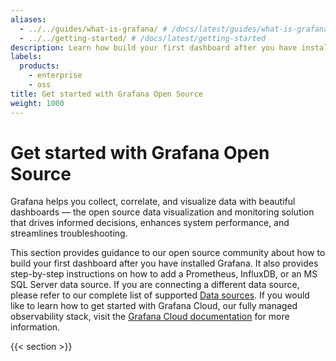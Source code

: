 ```yaml
---
aliases:
  - ../../guides/what-is-grafana/ # /docs/latest/guides/what-is-grafana
  - ../../getting-started/ # /docs/latest/getting-started
description: Learn how build your first dashboard after you have installed Grafana.
labels:
  products:
    - enterprise
    - oss
title: Get started with Grafana Open Source
weight: 1000
---
```


# Get started with Grafana Open Source

Grafana helps you collect, correlate, and visualize data with beautiful dashboards — the open source data visualization and monitoring solution that drives informed decisions, enhances system performance, and streamlines troubleshooting.

This section provides guidance to our open source community about how to build your first dashboard after you have installed Grafana. It also provides step-by-step instructions on how to add a Prometheus, InfluxDB, or an MS SQL Server data source. If you are connecting a different data source, please refer to our complete list of supported [Data sources](../../datasources/_index.md#built-in-core-data-sources). If you would like to learn how to get started with Grafana Cloud, our fully managed observability stack, visit the [Grafana Cloud documentation](https://grafana.com/docs/grafana-cloud/quickstart/) for more information.

{{< section >}}
